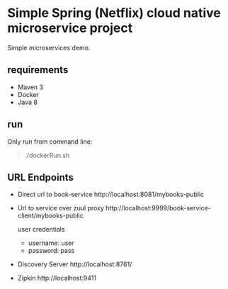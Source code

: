 # Simple Spring (Netflix) cloud native microservice project

Simple microservices demo.

## requirements

  - Maven 3
  - Docker
  - Java 8

## run

Only run from command line:

> ./dockerRun.sh

## URL Endpoints
 
- Direct url to book-service http://localhost:8081/mybooks-public

- Url to service over zuul proxy http://localhost:9999/book-service-client/mybooks-public

  user credentials

    - username: user
    - password: pass
    

- Discovery Server http://localhost:8761/

- Zipkin http://localhost:9411
